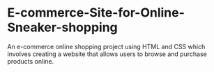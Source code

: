 # E-commerce-Site-for-Online-Sneaker-shopping
An e-commerce online shopping project using HTML and CSS which involves creating a website that allows users to browse and purchase products online.
